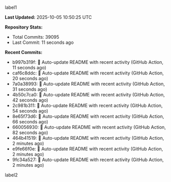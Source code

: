 
label1 
<!-- ACTIVITY_START -->
**Last Updated:** 2025-10-05 10:50:25 UTC

**Repository Stats:**
- Total Commits: 39095
- Last Commit: 11 seconds ago

**Recent Commits:**
- b997b319f: 🤖 Auto-update README with recent activity (GitHub Action, 11 seconds ago)
- caf6c8ddc: 🤖 Auto-update README with recent activity (GitHub Action, 20 seconds ago)
- 7a0a38993: 🤖 Auto-update README with recent activity (GitHub Action, 31 seconds ago)
- 4b50c7ca0: 🤖 Auto-update README with recent activity (GitHub Action, 42 seconds ago)
- 2c981b311: 🤖 Auto-update README with recent activity (GitHub Action, 54 seconds ago)
- 8e65f73d6: 🤖 Auto-update README with recent activity (GitHub Action, 66 seconds ago)
- 660056930: 🤖 Auto-update README with recent activity (GitHub Action, 82 seconds ago)
- 464b41519: 🤖 Auto-update README with recent activity (GitHub Action, 2 minutes ago)
- e9fe66f0e: 🤖 Auto-update README with recent activity (GitHub Action, 2 minutes ago)
- 9fc34a527: 🤖 Auto-update README with recent activity (GitHub Action, 2 minutes ago)
<!-- ACTIVITY_END -->

label2

